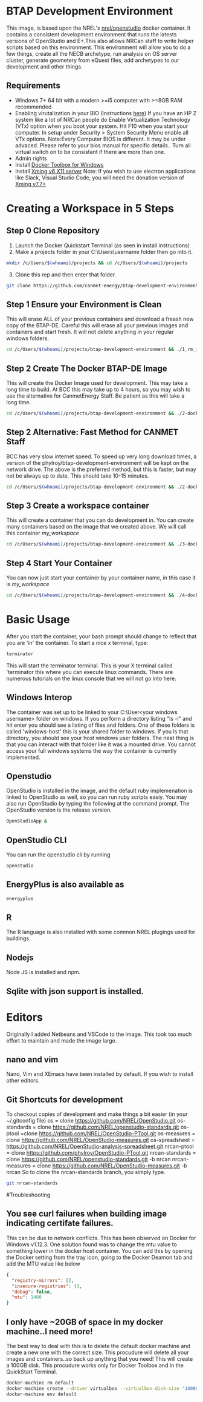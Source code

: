# BTAP Development Environment

This image, is based upon the NREL's [nrel/openstudio](https://hub.docker.com/r/nrel/openstudio/) docker container. It contains a consistent development environment that runs the latests versions of OpenStudio and E+.This also allows NRCan staff to write helper scripts based on this environment. This environment will allow you to do a few things, create all the NECB archetype, run analysis on OS server cluster, generate geometery from eQuest files, add archetypes to our development and other things. 


## Requirements
* Windows 7+ 64 bit with a modern >=i5 computer with >=8GB RAM recommended
* Enabling virutalization in your BIO (Instructions [here](https://docs.fedoraproject.org/en-US/Fedora/13/html/Virtualization_Guide/sect-Virtualization-Troubleshooting-Enabling_Intel_VT_and_AMD_V_virtualization_hardware_extensions_in_BIOS.html)) If you have an HP Z system like a lot of NRCan people do Enable Virtualization Technology (VTx) option when you boot your system. Hit F10 when you start your computer. In setup under Security > System Security Menu enable all VTx options. Note:Every Computer BIOS is different. It may be under advaced. Please refer to your bios manual for specific details.. Turn all virtual switch on to be consistant if there are more than one. 
* Admin rights
* Install [Docker Toolbox for Windows](https://docs.docker.com/toolbox/toolbox_install_windows/)
* Install [Xming v6 X11 server](http://sourceforge.net/projects/xming/files/Xming/6.9.0.31/Xming-6-9-0-31-setup.exe/download) Note: If you wish to use electron applications like Slack, Visual Studio Code, you will need the donation version of [Xming v7.7+](http://www.straightrunning.com/XmingNotes/#head-16) 


# Creating a Workspace in 5 Steps

## Step 0 Clone Repository

1. Launch the Docker Quickstart Terminal (as seen in install instructions)
2. Make a projects folder in your C:\Users\username folder then go into it.
```bash
mkdir /c/Users/$(whoami)/projects && cd /c/Users/$(whoami)/projects
```
3.    Clone this rep and then enter that folder.
```bash
git clone https://github.com/canmet-energy/btap-development-environment.git && cd btap-development-environment
```

## Step 1 Ensure your Environment is Clean

This will erase ALL of your previous containers and download a freash new copy of the BTAP-DE. Careful this will erase all your previous images and containers and start fresh. It will not delete anything in your regular windows folders.
```bash
cd /c/Users/$(whoami)/projects/btap-development-environment && ./1_rm_images_and_containers.sh
```

## Step 2 Create The Docker BTAP-DE Image
This will create the Docker Image used for development.  This may take a long time to build. At BCC this may take up to 4 hours, so you may wish to use the alternative for CanmetEnergy Staff.  Be patient as this will take a long time. 
```bash
cd /c/Users/$(whoami)/projects/btap-development-environment && ./2-dockerfile_build_image.sh
```

## Step 2 Alternative: Fast Method for CANMET Staff
BCC has very slow internet speed. To speed up very long download times, a version of the phylroy/btap-development-environment will be kept on the network drive. The above is the preferred method, but this is faster, but may not be always up to date. This should take 10-15 minutes.
```bash
cd /c/Users/$(whoami)/projects/btap-development-environment && ./2-dockerfile_canmet_fast_build_image.sh
```
## Step 3 Create a workspace container
This will create a container that you can do development in. You can create many containers based on the image that we created above. We will call this container *my_workspace*
```bash
cd /c/Users/$(whoami)/projects/btap-development-environment && ./3-dockerfile_create_container.sh my_workspace
```
## Step 4 Start Your Container
You can now just start your container by your container name, in this case it is *my_workspace*
```bash
cd /c/Users/$(whoami)/projects/btap-development-environment && ./4-dockerfile_start_container.sh my_workspace
```
# Basic Usage
After you start the container, your bash prompt should change to reflect that you are 'in' the container. To start a nice x terminal, type: 
```bash
terminator
```
This will start the terminator terminal. This is your X terminal called 'terminator this where you can execute linux commands. There are numerous tutorials on the linux console that we will not go into here.

## Windows Interop
The container was set up to be linked to your C:\User\<your windows username> folder on windows. If you perform a directory listing "ls -l" and hit enter you should see a listing of files and folders. One of these folders is called 'windows-host' this is your shared folder to windows.  If you ls that directory, you should see your host windows user folders. The neat thing is that you can interact with that folder like it was a mounted drive. You cannot access your full windows systems the way the container is currently implemented. 

## Openstudio
OpenStudio is installed in the image, and the default ruby implemenation is linked to OpenStudio as well, so you can run ruby scripts easiy. You may also run OpenStudio by typing the following at the command prompt. The OpenStudio version is the release version. 
```bash
OpenStudioApp &
```
## OpenStudio CLI
You can run the openstudio cli by running
```bash
openstudio
```
## EnergyPlus is also available as
```bash
energyplus
```
## R 
The R language is also installed with some common NREL plugings used for buildings. 

## Nodejs
Node JS is installed and npm. 

## Sqlite with json support is installed. 

# Editors
Originally I added Netbeans and VSCode to the image. This took too much effort to maintain and made the image large. 

## nano and vim
Nano, Vim and XEmacs have been installed by default.  If you wish to install other editors. 

## Git Shortcuts for development
To checkout copies of development and make things a bit easier (in your ~/.gitconfig file)
  os = clone https://github.com/NREL/OpenStudio.git
  os-standards = clone https://github.com/NREL/openstudio-standards.git
  os-ptool =clone https://github.com/NREL/OpenStudio-PTool.git
  os-measures = clone https://github.com/NREL/OpenStudio-measures.git
  os-spreadsheet = https://github.com/NREL/OpenStudio-analysis-spreadsheet.git
  nrcan-ptool = clone https://github.com/phylroy/OpenStudio-PTool.git
  nrcan-standards = clone https://github.com/NREL/openstudio-standards.git -b nrcan 
  nrcan-measures = clone https://github.com/NREL/OpenStudio-measures.git -b nrcan
So to clone the nrcan-standards branch, you simply type. 
```bash
git nrcan-standards
```
#Troubleshooting
## You see curl failures when building image indicating certifate failures.
This can be due to network conflicts. This has been observed on Docker for Windows v1.12.3.  One solution found was to change the mtu value to something lower in the docker host container.  You can add this by opening the Docker setting from the tray icon, going to the Docker Deamon tab and add the MTU value like below
```json
{
  "registry-mirrors": [],
  "insecure-registries": [],
  "debug": false,
  "mtu": 1400
}
```
## I only have ~20GB of space in my docker machine..I need more!
The best way to deal with this is to delete the default docker machine and create a new one with the correct size. This procudure will delete all your images and containers..so back up anything that you need! This will create a 100GB disk.  This procudure works only for Docker Toolbox and in the QuickStart Terminal. 
```bash
docker-machine rm default
docker-machine create --driver virtualbox --virtualbox-disk-size "100000" default
docker-machine env default
```

